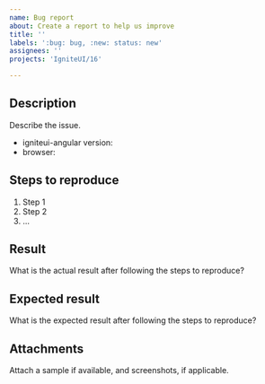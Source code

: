 ```yaml
---
name: Bug report
about: Create a report to help us improve
title: ''
labels: ':bug: bug, :new: status: new'
assignees: ''
projects: 'IgniteUI/16'

---
```


## Description  
Describe the issue.

 * igniteui-angular version: 
 * browser: 

## Steps to reproduce  

1. Step 1
2. Step 2
3. ...

## Result  
What is the actual result after following the steps to reproduce?

## Expected result  
What is the expected result after following the steps to reproduce?


## Attachments  
Attach a sample if available, and screenshots, if applicable.  

